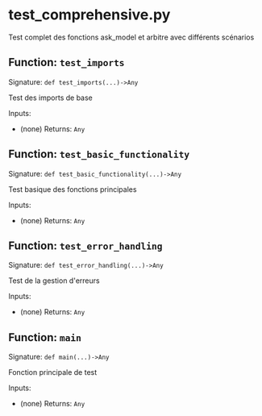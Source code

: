 # test_comprehensive.py

Test complet des fonctions ask_model et arbitre avec différents scénarios

## Function: `test_imports`

Signature: `def test_imports(...)->Any`

Test des imports de base

Inputs:
- (none)
Returns: `Any`

## Function: `test_basic_functionality`

Signature: `def test_basic_functionality(...)->Any`

Test basique des fonctions principales

Inputs:
- (none)
Returns: `Any`

## Function: `test_error_handling`

Signature: `def test_error_handling(...)->Any`

Test de la gestion d'erreurs

Inputs:
- (none)
Returns: `Any`

## Function: `main`

Signature: `def main(...)->Any`

Fonction principale de test

Inputs:
- (none)
Returns: `Any`
